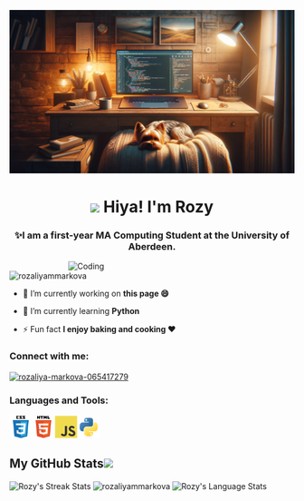 <!-- Banner -->
![MasterHead](https://github.com/rozaliyammarkova/Sammy-banner/blob/03afca144473e6d67f9acf7d0a9037177099739c/Sammy.png)

<!-- Heading -->
<h1 align="center"><img src = "https://raw.githubusercontent.com/MartinHeinz/MartinHeinz/master/wave.gif" width = 30px> Hiya! I'm Rozy</h1>

<!-- About Me Section -->

<h3 align="center">✨I am a first-year MA Computing Student at the University of Aberdeen.</h3>

<!-- GIF -->
<img align="right" alt="Coding" width="400" src="https://media4.giphy.com/media/v1.Y2lkPTc5MGI3NjExeTZrYXR1YjR3ejRvaDdhaWM4bzdtYWtna3BkamQxazY1eWxqcmo3OCZlcD12MV9pbnRlcm5hbF9naWZfYnlfaWQmY3Q9Zw/BferOKonYOspm28AiB/giphy.gif">

<p align="left"><img src="https://komarev.com/ghpvc/?username=rozaliyammarkova&label=Profile%20views&color=0e75b6&style=flat" alt="rozaliyammarkova" /></p>

- 🔭 I’m currently working on **this page 😄**

- 🌱 I’m currently learning **Python**

- ⚡ Fun fact **I enjoy baking and cooking ❤️**

<!-- About Me Cection: END -->

<!-- Connect With Me Section -->
<h3 align="left">Connect with me:</h3>
  <p align="left">
    <a href="https://linkedin.com/in/rozaliya-markova-065417279" target="blank"><img align="center" src="https://raw.githubusercontent.com/rahuldkjain/github-profile-readme-generator/master/src/images/icons/Social/linked-in-alt.svg" alt="rozaliya-markova-065417279" height="30" width="40" /></a>
</p>

<!-- Connect Section: END -->

<!-- Coding Info Section -->
<h3 align="left">Languages and Tools:</h3>
<p align="left"><a href="https://www.w3schools.com/css/" target="_blank" rel="noreferrer"><img src="https://raw.githubusercontent.com/devicons/devicon/master/icons/css3/css3-original-wordmark.svg" alt="css3" width="40" height="40"/></a><a href="https://www.w3.org/html/" target="_blank" rel="noreferrer"><img src="https://raw.githubusercontent.com/devicons/devicon/master/icons/html5/html5-original-wordmark.svg" alt="html5" width="40" height="40"/></a><a href="https://developer.mozilla.org/en-US/docs/Web/JavaScript" target="_blank" rel="noreferrer"><img src="https://raw.githubusercontent.com/devicons/devicon/master/icons/javascript/javascript-original.svg" alt="javascript" width="40" height="40"/></a><a href="https://www.python.org" target="_blank" rel="noreferrer"><img src="https://raw.githubusercontent.com/devicons/devicon/master/icons/python/python-original.svg" alt="python" width="40" height="40"/></a></p>

<h2><b>My GitHub Stats</b><img src="https://i.pinimg.com/originals/65/c4/f4/65c4f452571be1261e9c623f7da488ac.gif" width=35px></h2>

<div>
  <img align="center" src="https://github-readme-streak-stats.herokuapp.com/?user=rozaliyammarkova" alt="Rozy's Streak Stats"/>
  <img align="center" src="https://github-readme-stats.vercel.app/api?username=rozaliyammarkova&show_icons=true&locale=en&layout=compact" alt="rozaliyammarkova"/>
  <img align="center" src="https://github-readme-stats.vercel.app/api/top-langs?username=rozaliyammarkova&langs_count=10&show_icons=true&locale=en&layout=compact&theme=light" alt="Rozy's Language Stats" height="192px" width="500px"/>
</div>
